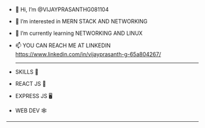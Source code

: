 - 👋 Hi, I’m @VIJAYPRASANTHG081104
- 👀 I’m interested in MERN STACK AND NETWORKING
- 🌱 I’m currently learning NETWORKING AND LINUX
- 📫 YOU CAN REACH ME AT LINKEDIN https://www.linkedin.com/in/vijayprasanth-g-65a804267/
  
  --------------------------------------------------------------------------------------------------------
- SKILLS 💚
-   REACT JS 💖
-   EXPRESS JS 🖥️
-   WEB DEV  🕸
  --------------------------------------------------------------------------------------------------------
  



<!---
VIJAYPRASANTHG081104/VIJAYPRASANTHG081104 is a ✨ special ✨ repository because its `README.md` (this file) appears on your GitHub profile.
You can click the Preview link to take a look at your changes.
--->

